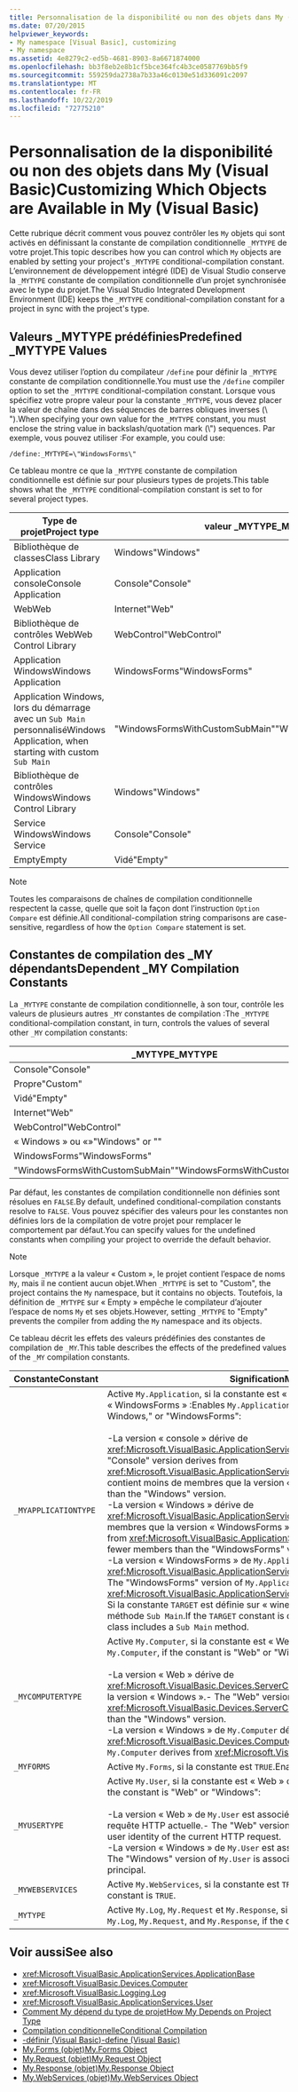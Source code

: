 ```yaml
---
title: Personnalisation de la disponibilité ou non des objets dans My (Visual Basic)
ms.date: 07/20/2015
helpviewer_keywords:
- My namespace [Visual Basic], customizing
- My namespace
ms.assetid: 4e8279c2-ed5b-4681-8903-8a6671874000
ms.openlocfilehash: bb3f8eb2e8b1cf5bce364fc4b3ce0587769bb5f9
ms.sourcegitcommit: 559259da2738a7b33a46c0130e51d336091c2097
ms.translationtype: MT
ms.contentlocale: fr-FR
ms.lasthandoff: 10/22/2019
ms.locfileid: "72775210"
---
```

# <a name="customizing-which-objects-are-available-in-my-visual-basic"></a><span data-ttu-id="bd47e-102">Personnalisation de la disponibilité ou non des objets dans My (Visual Basic)</span><span class="sxs-lookup"><span data-stu-id="bd47e-102">Customizing Which Objects are Available in My (Visual Basic)</span></span>

<span data-ttu-id="bd47e-103">Cette rubrique décrit comment vous pouvez contrôler les `My` objets qui sont activés en définissant la constante de compilation conditionnelle `_MYTYPE` de votre projet.</span><span class="sxs-lookup"><span data-stu-id="bd47e-103">This topic describes how you can control which `My` objects are enabled by setting your project's `_MYTYPE` conditional-compilation constant.</span></span> <span data-ttu-id="bd47e-104">L’environnement de développement intégré (IDE) de Visual Studio conserve la `_MYTYPE` constante de compilation conditionnelle d’un projet synchronisée avec le type du projet.</span><span class="sxs-lookup"><span data-stu-id="bd47e-104">The Visual Studio Integrated Development Environment (IDE) keeps the `_MYTYPE` conditional-compilation constant for a project in sync with the project's type.</span></span>  
  
## <a name="predefined-_mytype-values"></a><span data-ttu-id="bd47e-105">Valeurs \_MYTYPE prédéfinies</span><span class="sxs-lookup"><span data-stu-id="bd47e-105">Predefined \_MYTYPE Values</span></span>  

<span data-ttu-id="bd47e-106">Vous devez utiliser l’option du compilateur `/define` pour définir la `_MYTYPE` constante de compilation conditionnelle.</span><span class="sxs-lookup"><span data-stu-id="bd47e-106">You must use the `/define` compiler option to set the `_MYTYPE` conditional-compilation constant.</span></span> <span data-ttu-id="bd47e-107">Lorsque vous spécifiez votre propre valeur pour la constante `_MYTYPE`, vous devez placer la valeur de chaîne dans des séquences de barres obliques inverses (\\ ").</span><span class="sxs-lookup"><span data-stu-id="bd47e-107">When specifying your own value for the `_MYTYPE` constant, you must enclose the string value in backslash/quotation mark (\\") sequences.</span></span> <span data-ttu-id="bd47e-108">Par exemple, vous pouvez utiliser :</span><span class="sxs-lookup"><span data-stu-id="bd47e-108">For example, you could use:</span></span>  
  
```console  
/define:_MYTYPE=\"WindowsForms\"  
```  
  
 <span data-ttu-id="bd47e-109">Ce tableau montre ce que la `_MYTYPE` constante de compilation conditionnelle est définie sur pour plusieurs types de projets.</span><span class="sxs-lookup"><span data-stu-id="bd47e-109">This table shows what the `_MYTYPE` conditional-compilation constant is set to for several project types.</span></span>  
  
|<span data-ttu-id="bd47e-110">Type de projet</span><span class="sxs-lookup"><span data-stu-id="bd47e-110">Project type</span></span>|<span data-ttu-id="bd47e-111">valeur \_MYTYPE</span><span class="sxs-lookup"><span data-stu-id="bd47e-111">\_MYTYPE value</span></span>|  
|------------------|--------------------|  
|<span data-ttu-id="bd47e-112">Bibliothèque de classes</span><span class="sxs-lookup"><span data-stu-id="bd47e-112">Class Library</span></span>|<span data-ttu-id="bd47e-113">Windows</span><span class="sxs-lookup"><span data-stu-id="bd47e-113">"Windows"</span></span>|  
|<span data-ttu-id="bd47e-114">Application console</span><span class="sxs-lookup"><span data-stu-id="bd47e-114">Console Application</span></span>|<span data-ttu-id="bd47e-115">Console</span><span class="sxs-lookup"><span data-stu-id="bd47e-115">"Console"</span></span>|  
|<span data-ttu-id="bd47e-116">Web</span><span class="sxs-lookup"><span data-stu-id="bd47e-116">Web</span></span>|<span data-ttu-id="bd47e-117">Internet</span><span class="sxs-lookup"><span data-stu-id="bd47e-117">"Web"</span></span>|  
|<span data-ttu-id="bd47e-118">Bibliothèque de contrôles Web</span><span class="sxs-lookup"><span data-stu-id="bd47e-118">Web Control Library</span></span>|<span data-ttu-id="bd47e-119">WebControl</span><span class="sxs-lookup"><span data-stu-id="bd47e-119">"WebControl"</span></span>|  
|<span data-ttu-id="bd47e-120">Application Windows</span><span class="sxs-lookup"><span data-stu-id="bd47e-120">Windows Application</span></span>|<span data-ttu-id="bd47e-121">WindowsForms</span><span class="sxs-lookup"><span data-stu-id="bd47e-121">"WindowsForms"</span></span>|  
|<span data-ttu-id="bd47e-122">Application Windows, lors du démarrage avec un `Sub Main` personnalisé</span><span class="sxs-lookup"><span data-stu-id="bd47e-122">Windows Application, when starting with custom `Sub Main`</span></span>|<span data-ttu-id="bd47e-123">"WindowsFormsWithCustomSubMain"</span><span class="sxs-lookup"><span data-stu-id="bd47e-123">"WindowsFormsWithCustomSubMain"</span></span>|  
|<span data-ttu-id="bd47e-124">Bibliothèque de contrôles Windows</span><span class="sxs-lookup"><span data-stu-id="bd47e-124">Windows Control Library</span></span>|<span data-ttu-id="bd47e-125">Windows</span><span class="sxs-lookup"><span data-stu-id="bd47e-125">"Windows"</span></span>|  
|<span data-ttu-id="bd47e-126">Service Windows</span><span class="sxs-lookup"><span data-stu-id="bd47e-126">Windows Service</span></span>|<span data-ttu-id="bd47e-127">Console</span><span class="sxs-lookup"><span data-stu-id="bd47e-127">"Console"</span></span>|  
|<span data-ttu-id="bd47e-128">Empty</span><span class="sxs-lookup"><span data-stu-id="bd47e-128">Empty</span></span>|<span data-ttu-id="bd47e-129">Vidé</span><span class="sxs-lookup"><span data-stu-id="bd47e-129">"Empty"</span></span>|  
  
> [!NOTE]
> <span data-ttu-id="bd47e-130">Toutes les comparaisons de chaînes de compilation conditionnelle respectent la casse, quelle que soit la façon dont l’instruction `Option Compare` est définie.</span><span class="sxs-lookup"><span data-stu-id="bd47e-130">All conditional-compilation string comparisons are case-sensitive, regardless of how the `Option Compare` statement is set.</span></span>  
  
## <a name="dependent-_my-compilation-constants"></a><span data-ttu-id="bd47e-131">Constantes de compilation des \_MY dépendants</span><span class="sxs-lookup"><span data-stu-id="bd47e-131">Dependent \_MY Compilation Constants</span></span>  

<span data-ttu-id="bd47e-132">La `_MYTYPE` constante de compilation conditionnelle, à son tour, contrôle les valeurs de plusieurs autres `_MY` constantes de compilation :</span><span class="sxs-lookup"><span data-stu-id="bd47e-132">The `_MYTYPE` conditional-compilation constant, in turn, controls the values of several other `_MY` compilation constants:</span></span>  
  
|<span data-ttu-id="bd47e-133">\_MYTYPE</span><span class="sxs-lookup"><span data-stu-id="bd47e-133">\_MYTYPE</span></span>|<span data-ttu-id="bd47e-134">\_MYAPPLICATIONTYPE</span><span class="sxs-lookup"><span data-stu-id="bd47e-134">\_MYAPPLICATIONTYPE</span></span>|<span data-ttu-id="bd47e-135">\_MYCOMPUTERTYPE</span><span class="sxs-lookup"><span data-stu-id="bd47e-135">\_MYCOMPUTERTYPE</span></span>|<span data-ttu-id="bd47e-136">\_MYFORMS</span><span class="sxs-lookup"><span data-stu-id="bd47e-136">\_MYFORMS</span></span>|<span data-ttu-id="bd47e-137">\_MYUSERTYPE</span><span class="sxs-lookup"><span data-stu-id="bd47e-137">\_MYUSERTYPE</span></span>|<span data-ttu-id="bd47e-138">\_MYWEBSERVICES</span><span class="sxs-lookup"><span data-stu-id="bd47e-138">\_MYWEBSERVICES</span></span>|  
|--------------|-------------------------|----------------------|---------------|------------------|---------------------|  
|<span data-ttu-id="bd47e-139">Console</span><span class="sxs-lookup"><span data-stu-id="bd47e-139">"Console"</span></span>|<span data-ttu-id="bd47e-140">Console</span><span class="sxs-lookup"><span data-stu-id="bd47e-140">"Console"</span></span>|<span data-ttu-id="bd47e-141">Windows</span><span class="sxs-lookup"><span data-stu-id="bd47e-141">"Windows"</span></span>|<span data-ttu-id="bd47e-142">Undefined</span><span class="sxs-lookup"><span data-stu-id="bd47e-142">Undefined</span></span>|<span data-ttu-id="bd47e-143">Windows</span><span class="sxs-lookup"><span data-stu-id="bd47e-143">"Windows"</span></span>|<span data-ttu-id="bd47e-144">true</span><span class="sxs-lookup"><span data-stu-id="bd47e-144">TRUE</span></span>|  
|<span data-ttu-id="bd47e-145">Propre</span><span class="sxs-lookup"><span data-stu-id="bd47e-145">"Custom"</span></span>|<span data-ttu-id="bd47e-146">Undefined</span><span class="sxs-lookup"><span data-stu-id="bd47e-146">Undefined</span></span>|<span data-ttu-id="bd47e-147">Undefined</span><span class="sxs-lookup"><span data-stu-id="bd47e-147">Undefined</span></span>|<span data-ttu-id="bd47e-148">Undefined</span><span class="sxs-lookup"><span data-stu-id="bd47e-148">Undefined</span></span>|<span data-ttu-id="bd47e-149">Undefined</span><span class="sxs-lookup"><span data-stu-id="bd47e-149">Undefined</span></span>|<span data-ttu-id="bd47e-150">Undefined</span><span class="sxs-lookup"><span data-stu-id="bd47e-150">Undefined</span></span>|  
|<span data-ttu-id="bd47e-151">Vidé</span><span class="sxs-lookup"><span data-stu-id="bd47e-151">"Empty"</span></span>|<span data-ttu-id="bd47e-152">Undefined</span><span class="sxs-lookup"><span data-stu-id="bd47e-152">Undefined</span></span>|<span data-ttu-id="bd47e-153">Undefined</span><span class="sxs-lookup"><span data-stu-id="bd47e-153">Undefined</span></span>|<span data-ttu-id="bd47e-154">Undefined</span><span class="sxs-lookup"><span data-stu-id="bd47e-154">Undefined</span></span>|<span data-ttu-id="bd47e-155">Undefined</span><span class="sxs-lookup"><span data-stu-id="bd47e-155">Undefined</span></span>|<span data-ttu-id="bd47e-156">Undefined</span><span class="sxs-lookup"><span data-stu-id="bd47e-156">Undefined</span></span>|  
|<span data-ttu-id="bd47e-157">Internet</span><span class="sxs-lookup"><span data-stu-id="bd47e-157">"Web"</span></span>|<span data-ttu-id="bd47e-158">Undefined</span><span class="sxs-lookup"><span data-stu-id="bd47e-158">Undefined</span></span>|<span data-ttu-id="bd47e-159">Internet</span><span class="sxs-lookup"><span data-stu-id="bd47e-159">"Web"</span></span>|<span data-ttu-id="bd47e-160">false</span><span class="sxs-lookup"><span data-stu-id="bd47e-160">FALSE</span></span>|<span data-ttu-id="bd47e-161">Internet</span><span class="sxs-lookup"><span data-stu-id="bd47e-161">"Web"</span></span>|<span data-ttu-id="bd47e-162">false</span><span class="sxs-lookup"><span data-stu-id="bd47e-162">FALSE</span></span>|  
|<span data-ttu-id="bd47e-163">WebControl</span><span class="sxs-lookup"><span data-stu-id="bd47e-163">"WebControl"</span></span>|<span data-ttu-id="bd47e-164">Undefined</span><span class="sxs-lookup"><span data-stu-id="bd47e-164">Undefined</span></span>|<span data-ttu-id="bd47e-165">Internet</span><span class="sxs-lookup"><span data-stu-id="bd47e-165">"Web"</span></span>|<span data-ttu-id="bd47e-166">false</span><span class="sxs-lookup"><span data-stu-id="bd47e-166">FALSE</span></span>|<span data-ttu-id="bd47e-167">Internet</span><span class="sxs-lookup"><span data-stu-id="bd47e-167">"Web"</span></span>|<span data-ttu-id="bd47e-168">true</span><span class="sxs-lookup"><span data-stu-id="bd47e-168">TRUE</span></span>|  
|<span data-ttu-id="bd47e-169">« Windows » ou «»</span><span class="sxs-lookup"><span data-stu-id="bd47e-169">"Windows" or ""</span></span>|<span data-ttu-id="bd47e-170">Windows</span><span class="sxs-lookup"><span data-stu-id="bd47e-170">"Windows"</span></span>|<span data-ttu-id="bd47e-171">Windows</span><span class="sxs-lookup"><span data-stu-id="bd47e-171">"Windows"</span></span>|<span data-ttu-id="bd47e-172">Undefined</span><span class="sxs-lookup"><span data-stu-id="bd47e-172">Undefined</span></span>|<span data-ttu-id="bd47e-173">Windows</span><span class="sxs-lookup"><span data-stu-id="bd47e-173">"Windows"</span></span>|<span data-ttu-id="bd47e-174">true</span><span class="sxs-lookup"><span data-stu-id="bd47e-174">TRUE</span></span>|  
|<span data-ttu-id="bd47e-175">WindowsForms</span><span class="sxs-lookup"><span data-stu-id="bd47e-175">"WindowsForms"</span></span>|<span data-ttu-id="bd47e-176">WindowsForms</span><span class="sxs-lookup"><span data-stu-id="bd47e-176">"WindowsForms"</span></span>|<span data-ttu-id="bd47e-177">Windows</span><span class="sxs-lookup"><span data-stu-id="bd47e-177">"Windows"</span></span>|<span data-ttu-id="bd47e-178">true</span><span class="sxs-lookup"><span data-stu-id="bd47e-178">TRUE</span></span>|<span data-ttu-id="bd47e-179">Windows</span><span class="sxs-lookup"><span data-stu-id="bd47e-179">"Windows"</span></span>|<span data-ttu-id="bd47e-180">true</span><span class="sxs-lookup"><span data-stu-id="bd47e-180">TRUE</span></span>|  
|<span data-ttu-id="bd47e-181">"WindowsFormsWithCustomSubMain"</span><span class="sxs-lookup"><span data-stu-id="bd47e-181">"WindowsFormsWithCustomSubMain"</span></span>|<span data-ttu-id="bd47e-182">Console</span><span class="sxs-lookup"><span data-stu-id="bd47e-182">"Console"</span></span>|<span data-ttu-id="bd47e-183">Windows</span><span class="sxs-lookup"><span data-stu-id="bd47e-183">"Windows"</span></span>|<span data-ttu-id="bd47e-184">true</span><span class="sxs-lookup"><span data-stu-id="bd47e-184">TRUE</span></span>|<span data-ttu-id="bd47e-185">Windows</span><span class="sxs-lookup"><span data-stu-id="bd47e-185">"Windows"</span></span>|<span data-ttu-id="bd47e-186">true</span><span class="sxs-lookup"><span data-stu-id="bd47e-186">TRUE</span></span>|  
  
 <span data-ttu-id="bd47e-187">Par défaut, les constantes de compilation conditionnelle non définies sont résolues en `FALSE`.</span><span class="sxs-lookup"><span data-stu-id="bd47e-187">By default, undefined conditional-compilation constants resolve to `FALSE`.</span></span> <span data-ttu-id="bd47e-188">Vous pouvez spécifier des valeurs pour les constantes non définies lors de la compilation de votre projet pour remplacer le comportement par défaut.</span><span class="sxs-lookup"><span data-stu-id="bd47e-188">You can specify values for the undefined constants when compiling your project to override the default behavior.</span></span>  
  
> [!NOTE]
> <span data-ttu-id="bd47e-189">Lorsque `_MYTYPE` a la valeur « Custom », le projet contient l’espace de noms `My`, mais il ne contient aucun objet.</span><span class="sxs-lookup"><span data-stu-id="bd47e-189">When `_MYTYPE` is set to "Custom", the project contains the `My` namespace, but it contains no objects.</span></span> <span data-ttu-id="bd47e-190">Toutefois, la définition de `_MYTYPE` sur « Empty » empêche le compilateur d’ajouter l’espace de noms `My` et ses objets.</span><span class="sxs-lookup"><span data-stu-id="bd47e-190">However, setting `_MYTYPE` to "Empty" prevents the compiler from adding the `My` namespace and its objects.</span></span>  
  
 <span data-ttu-id="bd47e-191">Ce tableau décrit les effets des valeurs prédéfinies des constantes de compilation de `_MY`.</span><span class="sxs-lookup"><span data-stu-id="bd47e-191">This table describes the effects of the predefined values of the `_MY` compilation constants.</span></span>  
  
|<span data-ttu-id="bd47e-192">Constante</span><span class="sxs-lookup"><span data-stu-id="bd47e-192">Constant</span></span>|<span data-ttu-id="bd47e-193">Signification</span><span class="sxs-lookup"><span data-stu-id="bd47e-193">Meaning</span></span>|  
|--------------|-------------|  
|`_MYAPPLICATIONTYPE`|<span data-ttu-id="bd47e-194">Active `My.Application`, si la constante est « console », « Windows » ou « WindowsForms » :</span><span class="sxs-lookup"><span data-stu-id="bd47e-194">Enables `My.Application`, if the constant is "Console," Windows," or "WindowsForms":</span></span><br /><br /> <span data-ttu-id="bd47e-195">-La version « console » dérive de <xref:Microsoft.VisualBasic.ApplicationServices.ConsoleApplicationBase>.</span><span class="sxs-lookup"><span data-stu-id="bd47e-195">-   The "Console" version derives from <xref:Microsoft.VisualBasic.ApplicationServices.ConsoleApplicationBase>.</span></span> <span data-ttu-id="bd47e-196">et contient moins de membres que la version « Windows ».</span><span class="sxs-lookup"><span data-stu-id="bd47e-196">and has fewer members than the "Windows" version.</span></span><br /><span data-ttu-id="bd47e-197">-La version « Windows » dérive de <xref:Microsoft.VisualBasic.ApplicationServices.ApplicationBase> et a moins de membres que la version « WindowsForms ».</span><span class="sxs-lookup"><span data-stu-id="bd47e-197">-   The "Windows" version derives from <xref:Microsoft.VisualBasic.ApplicationServices.ApplicationBase>.and has fewer members than the "WindowsForms" version.</span></span><br /><span data-ttu-id="bd47e-198">-La version « WindowsForms » de `My.Application` dérive de <xref:Microsoft.VisualBasic.ApplicationServices.WindowsFormsApplicationBase>.</span><span class="sxs-lookup"><span data-stu-id="bd47e-198">-   The "WindowsForms" version of `My.Application` derives from <xref:Microsoft.VisualBasic.ApplicationServices.WindowsFormsApplicationBase>.</span></span> <span data-ttu-id="bd47e-199">Si la constante `TARGET` est définie sur « winexe », la classe comprend une méthode `Sub Main`.</span><span class="sxs-lookup"><span data-stu-id="bd47e-199">If the `TARGET` constant is defined to be "winexe", then the class includes a `Sub Main` method.</span></span>|  
|`_MYCOMPUTERTYPE`|<span data-ttu-id="bd47e-200">Active `My.Computer`, si la constante est « Web » ou « Windows » :</span><span class="sxs-lookup"><span data-stu-id="bd47e-200">Enables `My.Computer`, if the constant is "Web" or "Windows":</span></span><br /><br /> <span data-ttu-id="bd47e-201">-La version « Web » dérive de <xref:Microsoft.VisualBasic.Devices.ServerComputer> et a moins de membres que la version « Windows ».</span><span class="sxs-lookup"><span data-stu-id="bd47e-201">-   The "Web" version derives from <xref:Microsoft.VisualBasic.Devices.ServerComputer>, and has fewer members than the "Windows" version.</span></span><br /><span data-ttu-id="bd47e-202">-La version « Windows » de `My.Computer` dérive de <xref:Microsoft.VisualBasic.Devices.Computer>.</span><span class="sxs-lookup"><span data-stu-id="bd47e-202">-   The "Windows" version of `My.Computer` derives from <xref:Microsoft.VisualBasic.Devices.Computer>.</span></span>|  
|`_MYFORMS`|<span data-ttu-id="bd47e-203">Active `My.Forms`, si la constante est `TRUE`.</span><span class="sxs-lookup"><span data-stu-id="bd47e-203">Enables `My.Forms`, if the constant is `TRUE`.</span></span>|  
|`_MYUSERTYPE`|<span data-ttu-id="bd47e-204">Active `My.User`, si la constante est « Web » ou « Windows » :</span><span class="sxs-lookup"><span data-stu-id="bd47e-204">Enables `My.User`, if the constant is "Web" or "Windows":</span></span><br /><br /> <span data-ttu-id="bd47e-205">-La version « Web » de `My.User` est associée à l’identité de l’utilisateur de la requête HTTP actuelle.</span><span class="sxs-lookup"><span data-stu-id="bd47e-205">-   The "Web" version of `My.User` is associated with the user identity of the current HTTP request.</span></span><br /><span data-ttu-id="bd47e-206">-La version « Windows » de `My.User` est associée au principal actuel du thread.</span><span class="sxs-lookup"><span data-stu-id="bd47e-206">-   The "Windows" version of `My.User` is associated with the thread's current principal.</span></span>|  
|`_MYWEBSERVICES`|<span data-ttu-id="bd47e-207">Active `My.WebServices`, si la constante est `TRUE`.</span><span class="sxs-lookup"><span data-stu-id="bd47e-207">Enables `My.WebServices`, if the constant is `TRUE`.</span></span>|  
|`_MYTYPE`|<span data-ttu-id="bd47e-208">Active `My.Log`, `My.Request` et `My.Response`, si la constante est « Web ».</span><span class="sxs-lookup"><span data-stu-id="bd47e-208">Enables `My.Log`, `My.Request`, and `My.Response`, if the constant is "Web".</span></span>|  
  
## <a name="see-also"></a><span data-ttu-id="bd47e-209">Voir aussi</span><span class="sxs-lookup"><span data-stu-id="bd47e-209">See also</span></span>

- <xref:Microsoft.VisualBasic.ApplicationServices.ApplicationBase>
- <xref:Microsoft.VisualBasic.Devices.Computer>
- <xref:Microsoft.VisualBasic.Logging.Log>
- <xref:Microsoft.VisualBasic.ApplicationServices.User>
- [<span data-ttu-id="bd47e-210">Comment My dépend du type de projet</span><span class="sxs-lookup"><span data-stu-id="bd47e-210">How My Depends on Project Type</span></span>](../../../visual-basic/developing-apps/development-with-my/how-my-depends-on-project-type.md)
- [<span data-ttu-id="bd47e-211">Compilation conditionnelle</span><span class="sxs-lookup"><span data-stu-id="bd47e-211">Conditional Compilation</span></span>](../../../visual-basic/programming-guide/program-structure/conditional-compilation.md)
- [<span data-ttu-id="bd47e-212">-définir (Visual Basic)</span><span class="sxs-lookup"><span data-stu-id="bd47e-212">-define (Visual Basic)</span></span>](../../../visual-basic/reference/command-line-compiler/define.md)
- [<span data-ttu-id="bd47e-213">My.Forms (objet)</span><span class="sxs-lookup"><span data-stu-id="bd47e-213">My.Forms Object</span></span>](../../../visual-basic/language-reference/objects/my-forms-object.md)
- [<span data-ttu-id="bd47e-214">My.Request (objet)</span><span class="sxs-lookup"><span data-stu-id="bd47e-214">My.Request Object</span></span>](../../../visual-basic/language-reference/objects/my-request-object.md)
- [<span data-ttu-id="bd47e-215">My.Response (objet)</span><span class="sxs-lookup"><span data-stu-id="bd47e-215">My.Response Object</span></span>](../../../visual-basic/language-reference/objects/my-response-object.md)
- [<span data-ttu-id="bd47e-216">My.WebServices (objet)</span><span class="sxs-lookup"><span data-stu-id="bd47e-216">My.WebServices Object</span></span>](../../../visual-basic/language-reference/objects/my-webservices-object.md)

